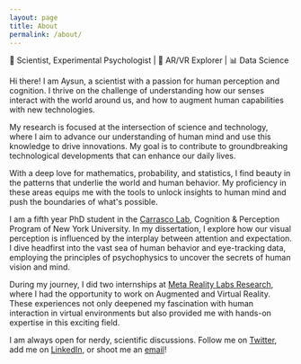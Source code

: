 ```yaml
---
layout: page
title: About
permalink: /about/
---
```


🧠 Scientist, Experimental Psychologist | 🚀 AR/VR Explorer | 📊 Data Science


Hi there! I am Aysun, a scientist with a passion for human perception and cognition. I thrive on the challenge of understanding how our senses interact with the world around us, and how to augment human capabilities with new technologies.

My research is focused at the intersection of science and technology, where I aim to advance our understanding of human mind and use this knowledge to drive innovations. My goal is to contribute to groundbreaking technological developments that can enhance our daily lives.

With a deep love for mathematics, probability, and statistics, I find beauty in the patterns that underlie the world and human behavior. My proficiency in these areas equips me with the tools to unlock insights to human mind and push the boundaries of what's possible.

I am a fifth year PhD student in the [Carrasco Lab][CarrascoLabLink], Cognition & Perception Program of New York University. In my dissertation, I explore how our visual perception is influenced by the  interplay between attention and expectation. I dive headfirst into the vast sea of human behavior and eye-tracking data, employing the principles of psychophysics to uncover the secrets of human vision and mind.

During my journey, I did two internships at [Meta Reality Labs Research][RLRLink], where I had the opportunity to work on Augmented and Virtual Reality. These experiences not only deepened my fascination with human interaction in virtual environments but also provided me with hands-on expertise in this exciting field.

I am always open for nerdy, scientific discussions. Follow me on [Twitter][TwitterLink], add me on [LinkedIn][LinkedInLink], or shoot me an [email][emailLink]!

[CarrascoLabLink]: https://carrascolab.hosting.nyu.edu/
[RLRLink]: https://tech.facebook.com/reality-labs/2021/11/inside-reality-labs-meet-the-team-thats-bringing-touch-to-the-digital-world/
[TwitterLink]: https://twitter.com/aysunduyar/
[LinkedInLink]: https://www.linkedin.com/in/aysun-duyar/
[emailLink]: mailto:aysunduyar@gmail.com
